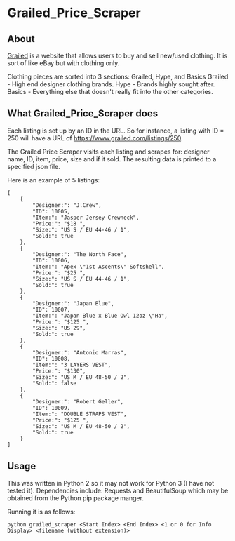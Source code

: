 # Grailed_Price_Scraper

## About
[Grailed](https://www.grailed.com/) is a website that allows users to buy and sell new/used clothing. It is sort of like eBay but with clothing only.

Clothing pieces are sorted into 3 sections: Grailed, Hype, and Basics
Grailed - High end designer clothing brands.
Hype - Brands highly sought after.
Basics - Everything else that doesn't really fit into the other categories.

## What Grailed_Price_Scraper does
Each listing is set up by an ID in the URL. So for instance, a listing with ID = 250 will have a URL of https://www.grailed.com/listings/250.

The Grailed Price Scraper visits each listing and scrapes for: designer name, ID, item, price, size and if it sold. The resulting data is printed to a specified json file.

Here is an example of 5 listings:

```
[
    {
        "Designer:": "J.Crew",
        "ID": 10005,
        "Item:": "Jasper Jersey Crewneck",
        "Price:": "$18 ",
        "Size:": "US S / EU 44-46 / 1",
        "Sold:": true
    },
    {
        "Designer:": "The North Face",
        "ID": 10006,
        "Item:": "Apex \"1st Ascents\" Softshell",
        "Price:": "$25 ",
        "Size:": "US S / EU 44-46 / 1",
        "Sold:": true
    },
    {
        "Designer:": "Japan Blue",
        "ID": 10007,
        "Item:": "Japan Blue x Blue Owl 12oz \"Ha",
        "Price:": "$125 ",
        "Size:": "US 29",
        "Sold:": true
    },
    {
        "Designer:": "Antonio Marras",
        "ID": 10008,
        "Item:": "3 LAYERS VEST",
        "Price:": "$130",
        "Size:": "US M / EU 48-50 / 2",
        "Sold:": false
    },
    {
        "Designer:": "Robert Geller",
        "ID": 10009,
        "Item:": "DOUBLE STRAPS VEST",
        "Price:": "$125 ",
        "Size:": "US M / EU 48-50 / 2",
        "Sold:": true
    }
]
```

## Usage
This was written in Python 2 so it may not work for Python 3 (I have not tested it).
Dependencies include: Requests and BeautifulSoup which may be obtained from the Python pip package manger.

Running it is as follows:

`python grailed_scraper <Start Index> <End Index> <1 or 0 for Info Display> <filename (without extension)>`
